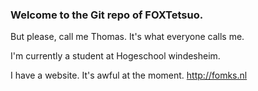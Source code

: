 ### Welcome to the Git repo of FOXTetsuo. 
But please, call me Thomas. It's what everyone calls me.

I'm currently a student at Hogeschool windesheim.

I have a website. It's awful at the moment. <http://fomks.nl>

<!--
**FOXTetsuo/FOXTetsuo** is a ✨ _special_ ✨ repository because its `README.md` (this file) appears on your GitHub profile.

Here are some ideas to get you started:

- 🔭 I’m currently working on ...
- 🌱 I’m currently learning ...
- 👯 I’m looking to collaborate on ...
- 🤔 I’m looking for help with ...
- 💬 Ask me about ...
- 📫 How to reach me: ...
- 😄 Pronouns: ...
- ⚡ Fun fact: ...
-->
